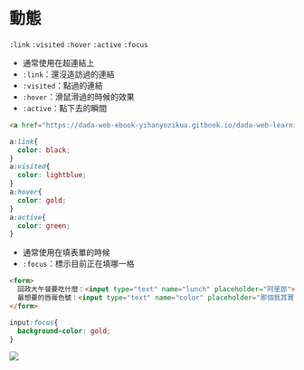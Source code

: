 # 動態
``` :link ```  ``` :visited ```  ``` :hover ```  ``` :active ```  ``` :focus ```

* 通常使用在超連結上
* ``` :link ```：還沒造訪過的連結
* ``` :visited ```：點過的連結
* ``` :hover ```：滑鼠滑過的時候的效果
* ``` :active ```：點下去的瞬間

```html
<a href="https://dada-web-ebook-yihanyozikua.gitbook.io/dada-web-learning-ebook/" target="_blank">大大學網頁EBook</a>
```

```scss
a:link{
  color: black;
}
a:visited{
  color: lightblue;
}
a:hover{
  color: gold;
}
a:active{
  color: green;
}
```

* 通常使用在填表單的時候
* ``` :focus ```：標示目前正在填哪一格

```html
<form>
  回政大午餐要吃什麼：<input type="text" name="lunch" placeholder="阿里郎"><br>
  最想要的唇膏色號：<input type="text" name="color" placeholder="那個我其實也不知道色號會怎麼寫">
</form>
```

```scss
input:focus{
  background-color: gold;
}
```

![](https://i.imgur.com/qZDXMrw.png)